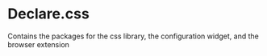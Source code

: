 # Declare.css

Contains the packages for the css library, the configuration widget, and the browser extension

